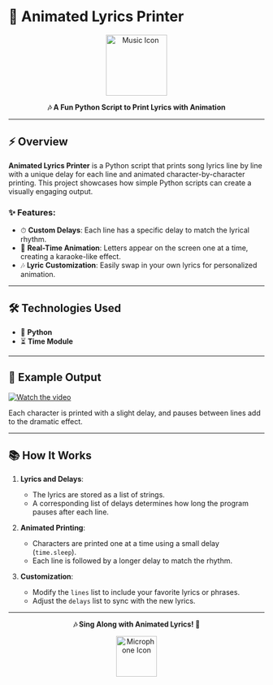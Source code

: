 # 🎵 Animated Lyrics Printer

<p align="center">
  <img src="https://github.com/user-attachments/assets/052e1863-1f1e-429c-80c3-33b0df584282" alt="Music Icon" width="120">
</p>

<p align="center">
  <strong>🎶 A Fun Python Script to Print Lyrics with Animation</strong>
</p>

---

## ⚡ Overview

**Animated Lyrics Printer** is a Python script that prints song lyrics line by line with a unique delay for each line and animated character-by-character printing. This project showcases how simple Python scripts can create a visually engaging output.

### ✨ Features:
- ⏱ **Custom Delays**: Each line has a specific delay to match the lyrical rhythm.
- 🎤 **Real-Time Animation**: Letters appear on the screen one at a time, creating a karaoke-like effect.
- 🎶 **Lyric Customization**: Easily swap in your own lyrics for personalized animation.

---

## 🛠 Technologies Used

- 🐍 **Python**
- ⏳ **Time Module**

---

## 🎨 Example Output

[![Watch the video](https://img.youtube.com/vi/VID_ID/0.jpg)](https://github.com/user-attachments/assets/43b8f3a4-1b53-4708-ba34-2a2ba02d3e91)

Each character is printed with a slight delay, and pauses between lines add to the dramatic effect.

---

## 📚 How It Works

1. **Lyrics and Delays**:
   - The lyrics are stored as a list of strings.
   - A corresponding list of delays determines how long the program pauses after each line.

2. **Animated Printing**:
   - Characters are printed one at a time using a small delay (`time.sleep`).
   - Each line is followed by a longer delay to match the rhythm.

3. **Customization**:
   - Modify the `lines` list to include your favorite lyrics or phrases.
   - Adjust the `delays` list to sync with the new lyrics.

---

<p align="center">
  <strong>🎶 Sing Along with Animated Lyrics! 🎤</strong>
</p>

<p align="center">
  <img src="https://github.com/user-attachments/assets/0de25885-d164-46ee-9405-57c64546c07d" alt="Microphone Icon" width="80">
</p>
